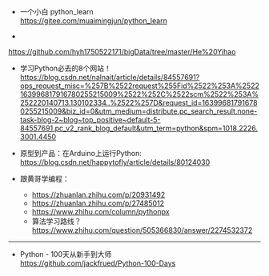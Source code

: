 * 一个小白 python_learn  
https://gitee.com/muaimingjun/python_learn


*    
https://github.com/hyh1750522171/bigData/tree/master/He%20Yihao


* 学习Python必去的8个网站！  
https://blog.csdn.net/nalnait/article/details/84557691?ops_request_misc=%257B%2522request%255Fid%2522%253A%2522163996817916780255215009%2522%252C%2522scm%2522%253A%252220140713.130102334..%2522%257D&request_id=163996817916780255215009&biz_id=0&utm_medium=distribute.pc_search_result.none-task-blog-2~blog~top_positive~default-5-84557691.pc_v2_rank_blog_default&utm_term=python&spm=1018.2226.3001.4450  


* 原型到产品：在Arduino上运行Python:  
https://blog.csdn.net/happytofly/article/details/80124030  


* 跟黄哥学编程：
  * https://zhuanlan.zhihu.com/p/20931492  
  * https://zhuanlan.zhihu.com/p/27485012  
  * https://www.zhihu.com/column/pythonpx  
  * 算法学习路线？ https://www.zhihu.com/question/505366830/answer/2274532372  


---

* Python - 100天从新手到大师  
https://github.com/jackfrued/Python-100-Days  

